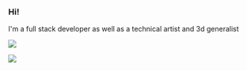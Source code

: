 ### Hi!

I'm a full stack developer as well as a technical artist and 3d generalist

![](https://github-readme-stats.vercel.app/api?username=iKlsR&show_icons=true&count_private=true&theme=ayu-mirage&include_all_commits)

![](https://github-readme-stats.vercel.app/api/top-langs?username=iKlsR&show_icons=true&locale=en&layout=compact&count_private=true&langs_count=8")
